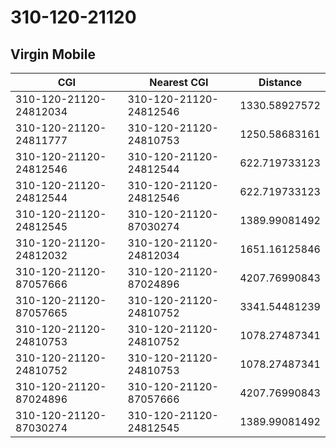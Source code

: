 # 310-120-21120
## Virgin Mobile


| CGI | Nearest CGI | Distance |
|-----|-------------|----------|
| 310-120-21120-24812034 | 310-120-21120-24812546 | 1330.58927572 |
| 310-120-21120-24811777 | 310-120-21120-24810753 | 1250.58683161 |
| 310-120-21120-24812546 | 310-120-21120-24812544 | 622.719733123 |
| 310-120-21120-24812544 | 310-120-21120-24812546 | 622.719733123 |
| 310-120-21120-24812545 | 310-120-21120-87030274 | 1389.99081492 |
| 310-120-21120-24812032 | 310-120-21120-24812034 | 1651.16125846 |
| 310-120-21120-87057666 | 310-120-21120-87024896 | 4207.76990843 |
| 310-120-21120-87057665 | 310-120-21120-24810752 | 3341.54481239 |
| 310-120-21120-24810753 | 310-120-21120-24810752 | 1078.27487341 |
| 310-120-21120-24810752 | 310-120-21120-24810753 | 1078.27487341 |
| 310-120-21120-87024896 | 310-120-21120-87057666 | 4207.76990843 |
| 310-120-21120-87030274 | 310-120-21120-24812545 | 1389.99081492 |
